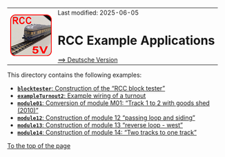 <table><tr><td><img src="/images/RCC5V_Logo_96.png"></img></td><td>
Last modified: 2025-06-05 <a name="up"></a><br>   
<h1>RCC Example Applications</h1>
<a href="LIESMICH.md">==> Deutsche Version</a>&nbsp; &nbsp; &nbsp; 
</td></tr></table>    

This directory contains the following examples:   

* [__`blocktester`__: Construction of the “RCC block tester”](/examples/blocktester/README.md)   
* [__`exampleTurnout2`__: Example wiring of a turnout](/examples/exampleTurnout2/README.md)   
* [__`module01`__: Conversion of module M01: “Track 1 to 2 with goods shed (2010)”](/examples/module01/README.md)   
* [__`module12`__: Construction of module 12 “passing loop and siding”](/examples/module12/README.md)   
* [__`module13`__: Construction of module 13 “reverse loop - west”](/examples/module13/README.md)   
* [__`module14`__: Construction of module 14: “Two tracks to one track”](/examples/module14/README.md)   

[To the top of the page](#up)   